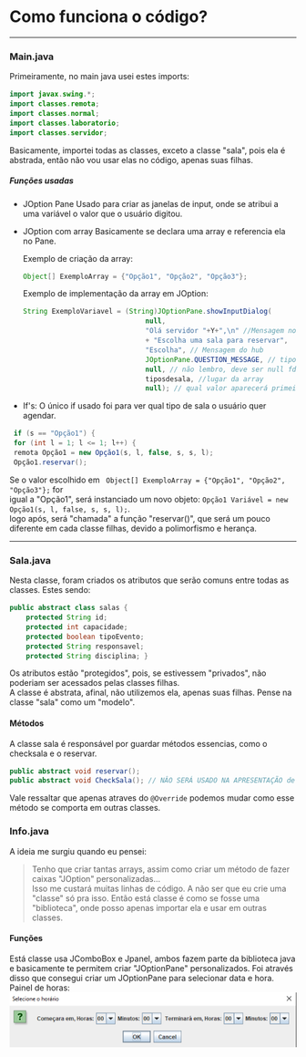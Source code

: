# Como funciona o código?
---
### Main.java
Primeiramente, no main java usei estes imports:
``` java
import javax.swing.*;
import classes.remota;
import classes.normal;
import classes.laboratorio;
import classes.servidor;
```
Basicamente, importei todas as classes, exceto a classe "sala", pois ela é\
abstrada, então não vou usar elas no código, apenas suas filhas.
##### Funções usadas
- JOption Pane
  Usado para criar as janelas de input, onde se atribui a uma variável o valor
  que o usuário digitou.
- JOption com array
  Basicamente se declara uma array e referencia ela no Pane. 
  
  Exemplo de criação da array:
  ``` java
  Object[] ExemploArray = {"Opção1", "Opção2", "Opção3"};
  ```
  Exemplo de implementação da array em JOption:
  ```java
  String ExemploVariavel = (String)JOptionPane.showInputDialog(
			                    null, 
			                    "Olá servidor "+Y+",\n" //Mensagem no painel
			                    + "Escolha uma sala para reservar", 
			                    "Escolha", // Mensagem do hub
			                    JOptionPane.QUESTION_MESSAGE, // tipo de painel
			                    null, // não lembro, deve ser null fds
			                    tiposdesala, //lugar da array
			                    null); // qual valor aparecerá primeiro? pode ser "Opção1", ou ExemploVariavel[0] ou só null
  ```
  
- If's:
O único if usado foi para ver qual tipo de sala o usuário quer agendar.
```java
 if (s == "Opção1") { 
 for (int l = 1; l <= 1; l++) {
 remota Opção1 = new Opção1(s, l, false, s, s, l);
 Opção1.reservar();
```
Se o valor escolhido em ` Object[] ExemploArray = {"Opção1", "Opção2", "Opção3"};` for\
igual a "Opção1", será instanciado um novo objeto: `Opção1 Variável = new Opção1(s, l, false, s, s, l);`.\
logo após, será "chamada" a função "reservar()", que será um pouco diferente em cada classe filhas, devido a polimorfismo e herança.

---
### Sala.java
Nesta classe, foram criados os atributos que serão comuns entre todas as classes. Estes sendo:
```java
public abstract class salas {
	protected String id;
	protected int capacidade;
	protected boolean tipoEvento;
	protected String responsavel;
	protected String disciplina; }
```
Os atributos estão "protegidos", pois, se estivessem "privados", não poderiam ser acessados pelas classes filhas.\
A classe é abstrata, afinal, não utilizemos ela, apenas suas filhas. Pense na classe "sala" como um "modelo".
#### Métodos
A classe sala é responsável por guardar métodos essencias, como o checksala e o reservar.
```java
public abstract void reservar();
public abstract void CheckSala(); // NÂO SERÁ USADO NA APRESENTAÇÃO de 18/05/23
```
Vale ressaltar que apenas atraves do `@Override` podemos mudar como esse método se comporta em outras classes.

### Info.java
A ideia me surgiu quando eu pensei:
> Tenho que criar tantas arrays, assim como criar um método de fazer caixas "JOption" personalizadas... \
  Isso me custará muitas linhas de código. A não ser que eu crie uma "classe" só pra isso.
Então está classe é como se fosse uma "biblioteca", onde posso apenas importar ela e usar em outras classes.
#### Funções
Está classe usa JComboBox e Jpanel, ambos fazem parte da biblioteca java e basicamente te permitem criar "JOptionPane" personalizados.
Foi através disso que consegui criar um JOptionPane para selecionar data e hora.
Painel de horas:
![Imagem1](imagem_2023-05-17_211927208.png "Painel de horas")

